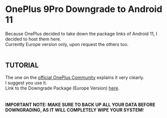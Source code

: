 # OnePlus 9Pro Downgrade to Android 11 
Because OnePlus decided to take down the package links of Android 11, I decided to host them here. <br>
Currently Europe version only, upon request the others too.
<br/><br/>
## TUTORIAL
The one on the [official OnePlus Community](https://community.oneplus.com/thread/1534473) explains it very clearly. <br>
I suggest you use it. <br>
Link to the Downgrade Package (Europe Version) [here](https://mega.nz/file/cFpAnTZa#Mc_oB7-jmsTv7CRuuO_Vhult5n2PI_9Eonrc2Q1WCQA).
<br/><br/>
#### IMPORTANT NOTE: MAKE SURE TO BACK UP ALL YOUR DATA BEFORE DOWNGRADING, AS IT WILL COMPLETELY WIPE YOUR SYSTEM! 
